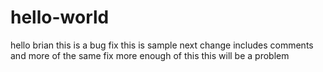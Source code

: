 # hello-world
hello brian
this is a bug fix
this is sample
next change includes comments
and more of the same fix
more
enough of this
this will be a problem
